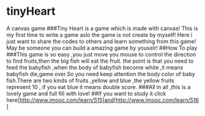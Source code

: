 # tinyHeart
A canvas game
###Tiny Heart is a game which is made with canvas! This is my first time to write a game aslo the game is not create by myself!
Here i just want to share the codes to others and learn something from this game! May be someone you can build a amazing game 
by youselr!
##How To play
###This game is so easy ,you just move you mouse to control the direction to find fruits,then the big fish will eat the fruit.
the point is that you need to feed the babyfish ,when the body of babyfish become white ,it means babyfish die,game over.So you
need keep attention the body color of baby fish.There are two kinds of fruits ,yellow and blue ,the yellow fruits represent 10 ,
if you eat blue it means double score.
###All in all ,this is a lovely game and full fill with love!
##If you want to study it click here[http://www.imooc.com/learn/515]and[http://www.imooc.com/learn/516]
